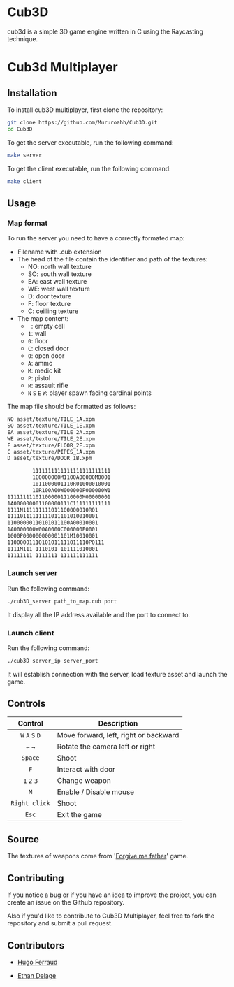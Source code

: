 # Cub3D
cub3d is a simple 3D game engine written in C using the Raycasting technique.
# Cub3d Multiplayer
## Installation
To install cub3D multiplayer, first clone the repository:
```bash
git clone https://github.com/Mururoahh/Cub3D.git
cd Cub3D
```
To get the server executable, run the following command:
```bash
make server
```
To get the client executable, run the following command:
```bash
make client
```
## Usage
### Map format
To run the server you need to have a correctly formated map:
* Filename with .cub extension
* The head of the file contain the identifier and path of the textures:
  * NO: north wall texture
  * SO: south wall texture
  * EA: east wall texture
  * WE: west wall texture
  * D: door texture
  * F: floor texture
  * C: ceilling texture
* The map content:
  * ` `: empty cell
  * `1`: wall
  * `0`: floor
  * `C`: closed door
  * `O`: open door
  * `A`: ammo
  * `M`: medic kit
  * `P`: pistol
  * `R`: assault rifle
  * `N` `S` `E` `W`: player spawn facing cardinal points

The map file should be formatted as follows:
```bash
NO asset/texture/TILE_1A.xpm
SO asset/texture/TILE_1E.xpm
EA asset/texture/TILE_2A.xpm
WE asset/texture/TILE_2E.xpm
F asset/texture/FLOOR_2E.xpm
C asset/texture/PIPES_1A.xpm
D asset/texture/DOOR_1B.xpm

        1111111111111111111111111
        1E0000000M1100A00000M0001
        1011000001110R01000010001
        10R100A00W0O0000P000000W1
111111111011000001110000M00000001
1A000000001100000111C111111111111
1111N111111111011100000010R01
11110111111111011101010010001
11000000110101011100A00010001
1A0000000W00A0000C000000E0001
1000P000000000001101M10010001
11000001110101011111011110P0111
1111M111 1110101 101111010001
11111111 1111111 111111111111
```
### Launch server
Run the following command:
```bash
./cub3D_server path_to_map.cub port
```
It display all the IP address available and the port to connect to.
### Launch client
Run the following command:
```bash
./cub3D server_ip server_port
```
It will establish connection with the server, load texture asset and launch the game.
## Controls
|Control             |Description                            |
|:------------------:|---------------------------------------|
| `W` `A` `S` `D`    | Move forward, left, right or backward |
| `←` `→`            | Rotate the camera left or right       |
| `Space`            | Shoot                                 |
| `F`                | Interact with door                    |
| `1` `2` `3`        | Change weapon                         |
| `M`                | Enable / Disable mouse                |
| `Right click`      | Shoot                                 |
| `Esc`              | Exit the game                         |
## Source
The textures of weapons come from '[Forgive me father](https://bytebarrel.com/forgive-me-father)' game.
## Contributing
If you notice a bug or if you have an idea to improve the project, you can create an issue on the Github repository.

Also if you'd like to contribute to Cub3D Multiplayer, feel free to fork the repository and submit a pull request.
## Contributors
* [Hugo Ferraud](https://github.com/Mururoahh)

* [Ethan Delage](https://github.com/EthanDelage)
